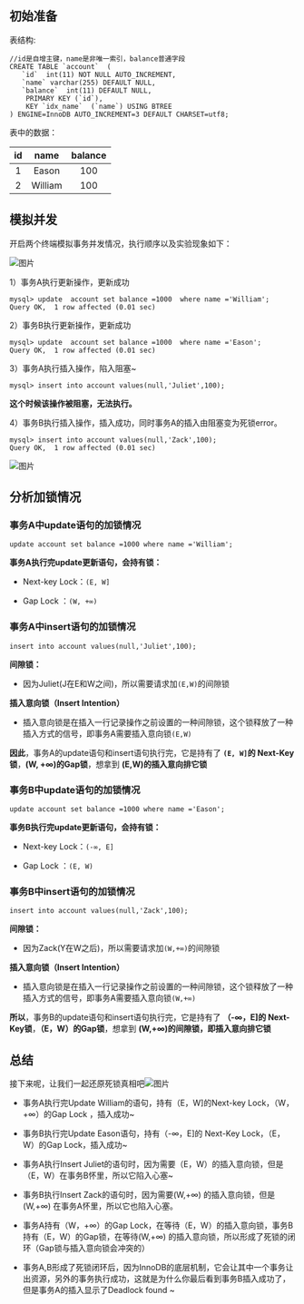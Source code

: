 ## 初始准备

表结构:

```mysql
//id是自增主键，name是非唯一索引，balance普通字段
CREATE TABLE `account`  (  
   `id`  int(11) NOT NULL AUTO_INCREMENT,  
   `name` varchar(255) DEFAULT NULL,  
   `balance`  int(11) DEFAULT NULL, 
    PRIMARY KEY (`id`),   
    KEY `idx_name`  (`name`) USING BTREE  
) ENGINE=InnoDB AUTO_INCREMENT=3 DEFAULT CHARSET=utf8;
```

表中的数据：

|  id  |  name   | balance |
| :--: | :-----: | :-----: |
|  1   |  Eason  |   100   |
|  2   | William |   100   |



## 模拟并发

开启两个终端模拟事务并发情况，执行顺序以及实验现象如下：

![图片](https://mmbiz.qpic.cn/mmbiz_png/sMmr4XOCBzGAfRLlzb3wnOaibJ5uRRiadqewTkGADPDibicWuyFVhB4vruyyz3AdEv8rqJStnMzxVVic6d0EA8do3DA/640?wx_fmt=png&wxfrom=5&wx_lazy=1&wx_co=1)

1）事务A执行更新操作，更新成功

```mysql
mysql> update  account set balance =1000  where name ='William';
Query OK,  1 row affected (0.01 sec)
```

2）事务B执行更新操作，更新成功

```mysql
mysql> update  account set balance =1000  where name ='Eason';
Query OK,  1 row affected (0.01 sec)
```

3）事务A执行插入操作，陷入阻塞~

```mysql
mysql> insert into account values(null,'Juliet',100);
```

**这个时候该操作被阻塞，无法执行。**

4）事务B执行插入操作，插入成功，同时事务A的插入由阻塞变为死锁error。

```mysql
mysql> insert into account values(null,'Zack',100);
Query OK,  1 row affected (0.01 sec)
```

<img src="https://mmbiz.qpic.cn/mmbiz_png/sMmr4XOCBzGAfRLlzb3wnOaibJ5uRRiadqpxaiaaicA1gsKvHrGmQicLThR9w9l70DC1ySBSy8qicdrruicqobbc6OiajQ/640?wx_fmt=png&wxfrom=5&wx_lazy=1&wx_co=1" alt="图片"  />



## 分析加锁情况

### 事务A中update语句的加锁情况

```mysql
update account set balance =1000 where name ='William';
```

**事务A执行完update更新语句，会持有锁：**

*   Next-key Lock：`(E, W]`
    
*   Gap Lock ：`(W, +∞)`
    

### 事务A中insert语句的加锁情况

```mysql
insert into account values(null,'Juliet',100);
```

**间隙锁：**

*   因为Juliet(J在E和W之间)，所以需要请求加`(E,W)`的间隙锁
    

**插入意向锁（Insert Intention）**

*   插入意向锁是在插入一行记录操作之前设置的一种间隙锁，这个锁释放了一种插入方式的信号，即事务A需要插入意向锁`(E,W)`
    

**因此**，事务A的update语句和insert语句执行完，它是持有了 **`(E, W]`的 Next-Key锁**，**(W, +∞)的Gap锁**，想拿到 **(E,W)的插入意向排它锁**



### 事务B中update语句的加锁情况

```mysql
update account set balance =1000 where name ='Eason';
```

**事务B执行完update更新语句，会持有锁：**

*   Next-key Lock：`(-∞, E]`
    
*   Gap Lock ：`(E, W)`
    



### 事务B中insert语句的加锁情况

```mysql
insert into account values(null,'Zack',100);
```

**间隙锁：**

*   因为Zack(Y在W之后)，所以需要请求加`(W,+∞)`的间隙锁
    

**插入意向锁（Insert Intention）**

*   插入意向锁是在插入一行记录操作之前设置的一种间隙锁，这个锁释放了一种插入方式的信号，即事务A需要插入意向锁`(W,+∞)`
    

**所以**，事务B的update语句和insert语句执行完，它是持有了 **（-∞，E\]的 Next-Key锁**，**（E，W）的Gap锁**，想拿到 **(W,+∞)的间隙锁，即插入意向排它锁**



## 总结

接下来呢，让我们一起还原死锁真相吧![图片](https://mmbiz.qpic.cn/mmbiz_png/sMmr4XOCBzGAfRLlzb3wnOaibJ5uRRiadqfDfGhBVQejHd7GRuwN0wjUmf51S5Kw6JXlhSQ8QGr1gibicWFkea4pKQ/640?wx_fmt=png&wxfrom=5&wx_lazy=1&wx_co=1)

*   事务A执行完Update William的语句，持有（E，W\]的Next-key Lock，（W，+∞）的Gap Lock ，插入成功~
    
*   事务B执行完Update Eason语句，持有（-∞，E\]的 Next-Key Lock，（E，W）的Gap Lock，插入成功~
    
*   事务A执行Insert Juliet的语句时，因为需要（E，W）的插入意向锁，但是（E，W）在事务B怀里，所以它陷入心塞~
    
*   事务B执行Insert Zack的语句时，因为需要(W,+∞) 的插入意向锁，但是(W,+∞) 在事务A怀里，所以它也陷入心塞。
    
*   事务A持有（W，+∞）的Gap Lock，在等待（E，W）的插入意向锁，事务B持有（E，W）的Gap锁，在等待(W,+∞) 的插入意向锁，所以形成了死锁的闭环（Gap锁与插入意向锁会冲突的）
    
*   事务A,B形成了死锁闭环后，因为InnoDB的底层机制，它会让其中一个事务让出资源，另外的事务执行成功，这就是为什么你最后看到事务B插入成功了，但是事务A的插入显示了Deadlock found ~
    
